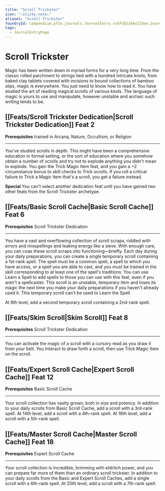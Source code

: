```yaml
---
title: "Scroll Trickster"
icon: ":sticky-note:"
aliases: "Scroll Trickster"
foundryId: Compendium.pf2e.journals.JournalEntry.vx5FGEG34AxI2dow.JournalEntryPage.4gKrDFB1GlILn9la
tags:
  - JournalEntryPage
---
```


# Scroll Trickster
Magic has been written down in myriad forms for a very long time. From the classic rolled parchment to strings tied with a hundred intricate knots, from baked clay tablets covered with incisions to bound collections of bamboo slips, magic is everywhere. You just need to know how to read it. You have studied the art of reading magical scrolls of various kinds. The language of magic is yours to use and manipulate, however unstable and archaic such writing tends to be.

## [[Feats/Scroll Trickster Dedication|Scroll Trickster Dedication]] Feat 2

**Prerequisites** trained in Arcana, Nature, Occultism, or Religion

* * *

You've studied scrolls in depth. This might have been a comprehensive education in formal setting, or the sort of education where you somehow obtain a number of scrolls and try not to explode anything you didn't mean to explode. You gain the Trick Magic Item feat, and you gain a +2 circumstance bonus to skill checks to Trick scrolls. If you roll a critical failure to Trick a Magic Item that's a scroll, you get a failure instead.

**Special** You can't select another dedication feat until you have gained two other feats from the Scroll Trickster archetype.

## [[Feats/Basic Scroll Cache|Basic Scroll Cache]] Feat 6

**Prerequisites** Scroll Trickster Dedication

* * *

You have a vast and overflowing collection of scroll scraps, riddled with errors and misspellings and leaking energy like a sieve. With enough care, you can coax these scroll scraps into functioning—briefly. Each day during your daily preparations, you can create a single temporary scroll containing a 1st-rank spell. The spell must be a common spell, a spell to which you have access, or a spell you are able to cast, and you must be trained in the skill corresponding to at least one of the spell's traditions. You can use Learn a Spell to add spells to those you can use with this feat, even if you aren't a spellcaster. This scroll is an unstable, temporary item and loses its magic the next time you make your daily preparations if you haven't already used it. This temporary scroll can't be used to Learn the Spell.

At 8th level, add a second temporary scroll containing a 2nd-rank spell.

## [[Feats/Skim Scroll|Skim Scroll]] Feat 8

**Prerequisites** Scroll Trickster Dedication

* * *

You can activate the magic of a scroll with a cursory read as you draw it from your belt. You Interact to draw forth a scroll, then use Trick Magic Item on the scroll.

## [[Feats/Expert Scroll Cache|Expert Scroll Cache]] Feat 12

**Prerequisites** Basic Scroll Cache

* * *

Your scroll collection has vastly grown, both in size and potency. In addition to your daily scrolls from Basic Scroll Cache, add a scroll with a 3rd-rank spell. At 14th level, add a scroll with a 4th-rank spell. At 16th level, add a scroll with a 5th-rank spell.

## [[Feats/Master Scroll Cache|Master Scroll Cache]] Feat 18

**Prerequisites** Expert Scroll Cache

* * *

Your scroll collection is incredible, brimming with eldritch power, and you can prepare far more of them than an ordinary scroll trickster. In addition to your daily scrolls from the Basic and Expert Scroll Caches, add a single scroll with a 6th-rank spell. At 20th level, add a scroll with a 7th-rank spell.